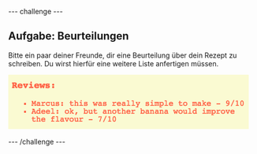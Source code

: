--- challenge ---
## Aufgabe: Beurteilungen 
Bitte ein paar deiner Freunde, dir eine Beurteilung über dein Rezept zu schreiben. Du wirst hierfür eine weitere Liste anfertigen müssen.

![screenshot](images/recipe-reviews.png)




--- /challenge ---